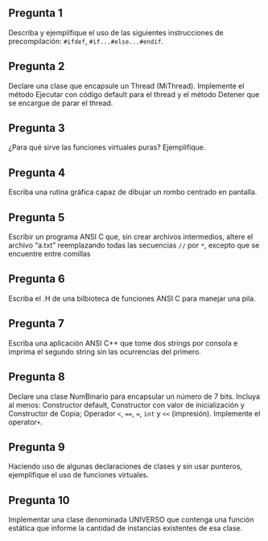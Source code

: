 ## Pregunta 1

Describa y ejemplifique el uso de las siguientes instrucciones de precompilación: ``#ifdef``, ``#if...#else...#endif``.

## Pregunta 2
Declare una clase que encapsule un Thread (MiThread). Implemente el método Ejecutar con código default para el thread y el método Detener que se encargue de parar el thread.

## Pregunta 3
¿Para qué sirve las funciones virtuales puras? Ejemplifique.

## Pregunta 4
Escriba una rutina gráfica capaz de dibujar un rombo centrado en pantalla.

## Pregunta 5
Escribir un programa ANSI C que, sin crear archivos intermedios, altere el archivo “a.txt” reemplazando todas las secuencias ``//`` por ``*``, excepto que se encuentre entre comillas

## Pregunta 6
Escriba el .H de una bilbioteca de funciones ANSI C para manejar una pila.

## Pregunta 7
Escriba una aplicación ANSI C++ que tome dos strings por consola e imprima el segundo string sin las ocurrencias del primero.

## Pregunta 8
Declare una clase NumBinario para encapsular un número de 7 bits. Incluya al menos: Constructor default, Constructor con valor de inicialización y Constructor de Copia; Operador ``<``, ``==``, ``=``, ``int`` y ``<<`` (impresión). Implemente el operator``+``.

## Pregunta 9
Haciendo uso de algunas declaraciones de clases y sin usar punteros, ejemplifique el uso de funciones virtuales.

## Pregunta 10
Implementar una clase denominada UNIVERSO que contenga una función estática que informe la cantidad de instancias existentes de esa clase.

